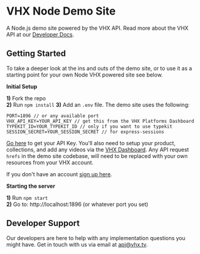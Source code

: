 # VHX Node Demo Site

A Node.js demo site powered by the VHX API. Read more about the VHX API at our [Developer Docs](http://dev.vhx.tv).

## Getting Started

To take a deeper look at the ins and outs of the demo site, or to use it as a starting point for your own Node VHX powered site see below.

**Initial Setup**

**1)** Fork the repo  
**2)** Run `npm install`
**3)** Add an `.env` file. The demo site uses the following:

```
PORT=1896 // or any available port
VHX_API_KEY=YOUR_API_KEY // get this from the VHX Platforms Dashboard
TYPEKIT_ID=YOUR_TYPEKIT_ID // only if you want to use typekit
SESSION_SECRET=YOUR_SESSION_SECRET // for express-sessions
```

[Go here](https://www.vhx.tv/admin/platforms) to get your API Key. You'll also need to setup your product, collections, and add any videos via the [VHX Dashboard](https://www.vhx.tv/admin). Any API request `hrefs` in the demo site codebase, will need to be replaced with your own resources from your VHX account.

If you don't have an account [sign up here](https://www.vhx.tv/signup?survey_sale_type=fulfillment&ref=github-node).

**Starting the server**

**1)** Run `npm start`  
**2)** Go to: http://localhost:1896 (or whatever port you set)

## Developer Support

Our developers are here to help with any implementation questions you might have. Get in touch with us via email at [api@vhx.tv](api@vhx.tv).
